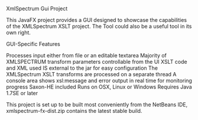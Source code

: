 XmlSpectrum Gui Project

This JavaFX project provides a GUI designed to showcase the capabilities of the XMLSpectrum XSLT project. The Tool could also be a useful tool in its own right.

GUI-Specific Features

Processes input either from file or an editable textarea
Majority of XMLSPECTRUM transform parameters controllable from the UI
XSLT code and XML used IS external to the jar for easy configuration
The XMLSpectrum XSLT transforms are processed on a separate thread
A console area shows xsl:message and error output in real time for monitoring progress
Saxon-HE included
Runs on OSX, Linux or Windows
Requires Java 1.7SE or later

This project is set up to be built most conveniently from the NetBeans IDE,
xmlspectrum-fx-dist.zip contains the latest stable build.
